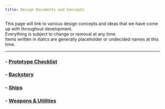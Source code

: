 ```yaml
---
title: Design Documents and Concepts
---
```

This page will link to various design concepts and ideas that we have come up with throughout development.  
Everything is subject to change or removal at any time.  
Items written in *italics* are generally placeholder or undecided names at this time.

---
### - [Prototype Checklist](designs/prototype)
### - [Backstory](designs/story)
### - [Ships](designs/ships)
### - [Weapons & Utilities](designs/weapons)
<!--stackedit_data:
eyJoaXN0b3J5IjpbLTExNjUxNDE2OTEsNDcyNDQ1OTYyLC0xND
U2NTg5NzcxLDkyNTc4NDkwMCwtMTM3MjQ2NzQ4NV19
-->